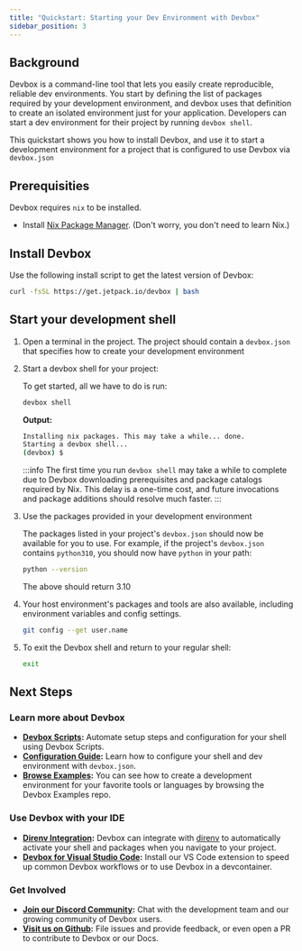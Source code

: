 ```yaml
---
title: "Quickstart: Starting your Dev Environment with Devbox"
sidebar_position: 3
---
```

## Background

Devbox is a command-line tool that lets you easily create reproducible, reliable dev environments. You start by defining the list of packages required by your development environment, and devbox uses that definition to create an isolated environment just for your application. Developers can start a dev environment for their project by running `devbox shell`. 

This quickstart shows you how to install Devbox, and use it to start a development environment for a project that is configured to use Devbox via `devbox.json`

## Prerequisities

Devbox requires `nix` to be installed.

- Install [Nix Package Manager](https://nixos.org/download.html). (Don't worry, you don't need to learn Nix.)

## Install Devbox

Use the following install script to get the latest version of Devbox:

```bash
curl -fsSL https://get.jetpack.io/devbox | bash
```

## Start your development shell

1. Open a terminal in the project. The project should contain a `devbox.json` that specifies how to create your development environment  

1. Start a devbox shell for your project:

    To get started, all we have to do is run:
    ```bash
    devbox shell
    ```

    **Output:**
    ```bash
    Installing nix packages. This may take a while... done.
    Starting a devbox shell...
    (devbox) $
    ```

    :::info
    The first time you run `devbox shell` may take a while to complete due to Devbox downloading prerequisites and package catalogs required by Nix. This delay is a one-time cost, and future invocations and package additions should resolve much faster. 
    :::

1. Use the packages provided in your development environment

    The packages listed in your project's `devbox.json` should now be available for you to use. For example, if the project's `devbox.json` contains `python310`, you should now have `python` in your path:

    ```bash
    python --version
    ```
    The above should return 3.10

1. Your host environment's packages and tools are also available, including environment variables and config settings.

    ```bash
    git config --get user.name
    ```

1. To exit the Devbox shell and return to your regular shell:

    ```bash
    exit
    ```

## Next Steps

### Learn more about Devbox
* **[Devbox Scripts](guides/scripts.md):** Automate setup steps and configuration for your shell using Devbox Scripts.
* **[Configuration Guide](configuration.md):** Learn how to configure your shell and dev environment with `devbox.json`.
* **[Browse Examples](https://github.com/jetpack-io/devbox-examples):** You can see how to create a development environment for your favorite tools or languages by browsing the Devbox Examples repo.

### Use Devbox with your IDE
  * **[Direnv Integration](ide_configuration/direnv.md):** Devbox can integrate with [direnv](https://direnv.net/) to automatically activate your shell and packages when you navigate to your project.
  * **[Devbox for Visual Studio Code](https://marketplace.visualstudio.com/items?itemName=jetpack-io.devbox):** Install our VS Code extension to speed up common Devbox workflows or to use Devbox in a devcontainer.

### Get Involved
* **[Join our Discord Community](https://discord.gg/jetpack-io):** Chat with the development team and our growing community of Devbox users.
* **[Visit us on Github](https://github.com/jetpack-io/devbox):** File issues and provide feedback, or even open a PR to contribute to Devbox or our Docs.